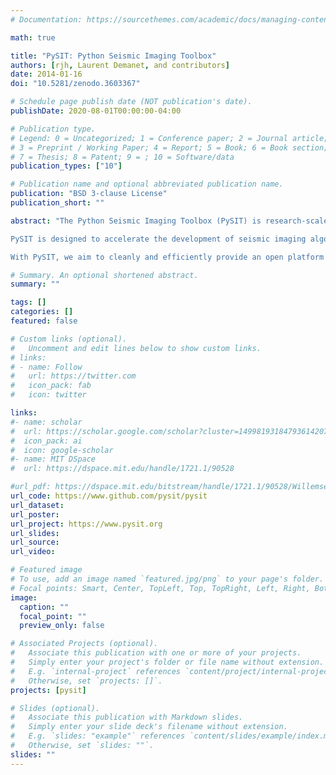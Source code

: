 ```yaml
---
# Documentation: https://sourcethemes.com/academic/docs/managing-content/

math: true

title: "PySIT: Python Seismic Imaging Toolbox"
authors: [rjh, Laurent Demanet, and contributors]
date: 2014-01-16
doi: "10.5281/zenodo.3603367"

# Schedule page publish date (NOT publication's date).
publishDate: 2020-08-01T00:00:00-04:00

# Publication type.
# Legend: 0 = Uncategorized; 1 = Conference paper; 2 = Journal article;
# 3 = Preprint / Working Paper; 4 = Report; 5 = Book; 6 = Book section;
# 7 = Thesis; 8 = Patent; 9 = ; 10 = Software/data
publication_types: ["10"]

# Publication name and optional abbreviated publication name.
publication: "BSD 3-clause License"
publication_short: ""

abstract: "The Python Seismic Imaging Toolbox (PySIT) is research-scale platform for developing and prototyping numerical methods and algorithms for seismic imaging and full waveform inversion (FWI), in 1, 2, and 3 dimensions. PySIT is designed to be a common platform which implements the standard seismic imaging methods from the literature and from which the Imaging and Computing Group at MIT, and outside research groups, can quickly develop and prototype new methods, and reproducibly compare or benchmark those new methods against the state of the art in the field.

PySIT is designed to accelerate the development of seismic imaging algorithms by providing an interface that is consistent with, and in fact reads like, our derivation of the mathematics of seismic imaging. By combining this with the accessibility of the Python programming language (from both the programming and monetary cost perspectives), PySIT provides an efficient environment for incorporating new research, and training new researchers, on short time scales.

With PySIT, we aim to cleanly and efficiently provide an open platform for future development of seismic imaging methods, both at MIT and elsewhere. Moreover, by embracing an open development model, we aim to encourage cooperation within the research community and to facilitate reproducible research."

# Summary. An optional shortened abstract.
summary: ""

tags: []
categories: []
featured: false

# Custom links (optional).
#   Uncomment and edit lines below to show custom links.
# links:
# - name: Follow
#   url: https://twitter.com
#   icon_pack: fab
#   icon: twitter

links:
#- name: scholar
#  url: https://scholar.google.com/scholar?cluster=14998193184793614207
#  icon_pack: ai
#  icon: google-scholar
#- name: MIT DSpace
#  url: https://dspace.mit.edu/handle/1721.1/90528

#url_pdf: https://dspace.mit.edu/bitstream/handle/1721.1/90528/Willemsen_etal_Efficient%20Stochastic_Hessian.pdf?sequence=1&isAllowed=y
url_code: https://www.github.com/pysit/pysit
url_dataset:
url_poster:
url_project: https://www.pysit.org
url_slides:
url_source:
url_video:

# Featured image
# To use, add an image named `featured.jpg/png` to your page's folder.
# Focal points: Smart, Center, TopLeft, Top, TopRight, Left, Right, BottomLeft, Bottom, BottomRight.
image:
  caption: ""
  focal_point: ""
  preview_only: false

# Associated Projects (optional).
#   Associate this publication with one or more of your projects.
#   Simply enter your project's folder or file name without extension.
#   E.g. `internal-project` references `content/project/internal-project/index.md`.
#   Otherwise, set `projects: []`.
projects: [pysit]

# Slides (optional).
#   Associate this publication with Markdown slides.
#   Simply enter your slide deck's filename without extension.
#   E.g. `slides: "example"` references `content/slides/example/index.md`.
#   Otherwise, set `slides: ""`.
slides: ""
---
```

